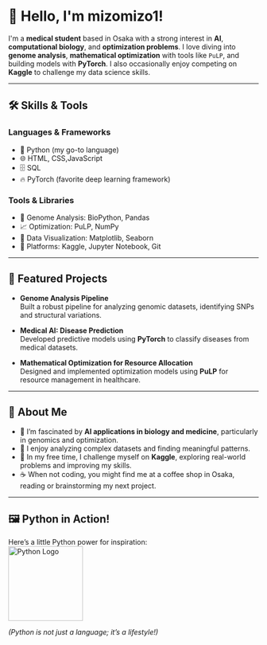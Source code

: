 # 👋 Hello, I'm mizomizo1!

I'm a **medical student** based in Osaka with a strong interest in **AI**, **computational biology**, and **optimization problems**. I love diving into **genome analysis**, **mathematical optimization** with tools like `PuLP`, and building models with **PyTorch**. I also occasionally enjoy competing on **Kaggle** to challenge my data science skills.

---

## 🛠 Skills & Tools
### **Languages & Frameworks**
- 🐍 Python (my go-to language)
- 🌐 HTML, CSS,JavaScript
- 🗄️ SQL
- 🔥 PyTorch (favorite deep learning framework)

### **Tools & Libraries**
- 🧬 Genome Analysis: BioPython, Pandas
- 📈 Optimization: PuLP, NumPy
- 🔎 Data Visualization: Matplotlib, Seaborn
- 🚀 Platforms: Kaggle, Jupyter Notebook, Git

---

## 📌 Featured Projects
- **Genome Analysis Pipeline**  
  Built a robust pipeline for analyzing genomic datasets, identifying SNPs and structural variations.

- **Medical AI: Disease Prediction**  
  Developed predictive models using **PyTorch** to classify diseases from medical datasets.

- **Mathematical Optimization for Resource Allocation**  
  Designed and implemented optimization models using **PuLP** for resource management in healthcare.

---

## 🚀 About Me
- 🧠 I’m fascinated by **AI applications in biology and medicine**, particularly in genomics and optimization.
- 🧬 I enjoy analyzing complex datasets and finding meaningful patterns.
- 🥇 In my free time, I challenge myself on **Kaggle**, exploring real-world problems and improving my skills.
- ☕ When not coding, you might find me at a coffee shop in Osaka, reading or brainstorming my next project.

---

## 🖼 Python in Action!
Here’s a little Python power for inspiration:  
<img src="https://www.python.org/static/community_logos/python-powered-w-100x40.png" alt="Python Logo" width="150">

*(Python is not just a language; it’s a lifestyle!)*
